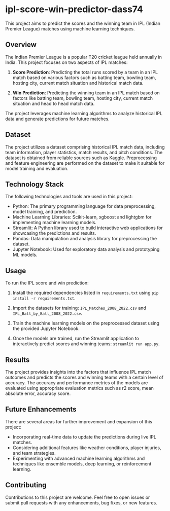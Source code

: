 # ipl-score-win-predictor-dass74

This project aims to predict the scores and the winning team in IPL (Indian Premier League) matches using machine learning techniques.

## Overview

The Indian Premier League is a popular T20 cricket league held annually in India. This project focuses on two aspects of IPL matches:

1. **Score Prediction**: Predicting the total runs scored by a team in an IPL match based on various factors such as batting team, bowling team, hosting city, current match situation and historical match data.

2. **Win Prediction**: Predicting the winning team in an IPL match based on factors like batting team, bowling team, hosting city, current match situation and head to head match data.

The project leverages machine learning algorithms to analyze historical IPL data and generate predictions for future matches.

## Dataset

The project utilizes a dataset comprising historical IPL match data, including team information, player statistics, match results, and pitch conditions. The dataset is obtained from reliable sources such as Kaggle. Preprocessing and feature engineering are performed on the dataset to make it suitable for model training and evaluation.

## Technology Stack

The following technologies and tools are used in this project:

- Python: The primary programming language for data preprocessing, model training, and prediction.
- Machine Learning Libraries: Scikit-learn, xgboost and lightgbm for implementing machine learning models.
- Streamlit: A Python library used to build interactive web applications for showcasing the predictions and results.
- Pandas: Data manipulation and analysis library for preprocessing the dataset.
- Jupyter Notebook: Used for exploratory data analysis and prototyping ML models.

## Usage

To run the IPL score and win prediction:

1. Install the required dependencies listed in `requirements.txt` using `pip install -r requirements.txt`.

2. Import the datasets for training: `IPL_Matches_2008_2022.csv` and `IPL_Ball_by_Ball_2008_2022.csv`.

3. Train the machine learning models on the preprocessed dataset using the provided Jupyter Notebook.

4. Once the models are trained, run the Streamlit application to interactively predict scores and winning teams: `streamlit run app.py`.

## Results

The project provides insights into the factors that influence IPL match outcomes and predicts the scores and winning teams with a certain level of accuracy. The accuracy and performance metrics of the models are evaluated using appropriate evaluation metrics such as r2 score, mean absolute error, accuracy score.

## Future Enhancements

There are several areas for further improvement and expansion of this project:

- Incorporating real-time data to update the predictions during live IPL matches.
- Considering additional features like weather conditions, player injuries, and team strategies.
- Experimenting with advanced machine learning algorithms and techniques like ensemble models, deep learning, or reinforcement learning.

## Contributing

Contributions to this project are welcome. Feel free to open issues or submit pull requests with any enhancements, bug fixes, or new features.